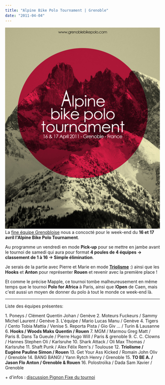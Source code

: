 ```yaml
---
title: "Alpine Bike Polo Tournament | Grenoble"
date: "2011-04-04"
---
```


[![](images/AFFICHE-TOURNOI-ALPIN.jpeg "Alpine Bike Polo Tournament")](http://www.guidoline.com/wp-content/uploads/2011/04/AFFICHE-TOURNOI-ALPIN.jpeg)La [fine équipe Grenobloise](http://grenoblebikepolo.com/) nous a concocté pour le week-end du **16 et 17 avril l'Alpine Bike Polo Tournament**.

Au programme un vendredi en mode **Pick-up** pour se mettre en jambe avant le tournoi de samedi qui aura pour format **4 poules de 4 équipes -> classement de 1 à 16 -> Simple élimination**.

Je serais de la partie avec Pierre et Marie en mode **[Triolisme](http://www.guidoline.com/wp-content/uploads/2011/04/Triolisme-RouenBikePolo.jpg)** :) ainsi que les **Hooks** et **Anton** pour représenter **Rouen** et revenir avec la première place !

Et comme le précise Mapple, ce tournoi tombe malheureusement en même temps que le tournoi **Polo for Africa** à Paris, ainsi que l**Open** de Caen, mais c'est aussi un moyen de donner du polo à tout le monde ce week-end là.

* * *

Liste des équipes présentes:

1\. Poneys / Clément Quentin Johan / Genève 2. Moteurs Fuckeurs / Sammy Michel Laurent / Genève 3. L'équipe / Mario Lucas Manu / Genève 4. Tigers / Cento Tobia Mattia / Venise 5. Reporta Pista / Gio Giv ... / Turin & Lausanne 6. **Hooks / Woods Maks Quentin / Rouen** 7. MGM / Marmou Greg Matt / Paris 8. Dans Ta Gueule / Pierre Hugo Will / Paris & grenoble 9. C. C. Clowns / Hannes Stephen Oli / Karlsruhe 10. Shark Attack / Oli Max Thomas / Karlsruhe 11. Shaft Punk / Alex Félix Rem's / Toulouse 12. **Triolisme / Eugène Pauline Simon / Rouen** 13. Get Your Ass Kicked / Romain John Oliv / Grenoble 14. BANG BANG! / Yann Rytch Henry / Grenoble 15. **TO BE A. / Jason Flo Anton / Grenoble & Rouen** 16. Polostroïka / Dada Sam Xavier / Grenoble

\+ d'infos : [discussion Pignon Fixe du tournoi](http://www.pignonfixe.com/comments.php?DiscussionID=68719)
